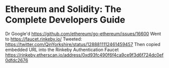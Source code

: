 # Ethereum and Solidity: The Complete Developers Guide

Dr Google'd https://github.com/ethereum/go-ethereum/issues/16600
Went to https://faucet.rinkeby.io/
Tweeted: https://twitter.com/QinYorkshire/status/1288811112461459457
Then copied embedded URL into the Rinkeby Authentication Faucet
https://rinkeby.etherscan.io/address/0xd93fc490f6f4ca9ce9f3d6f724dc0ef0dfdc2676

